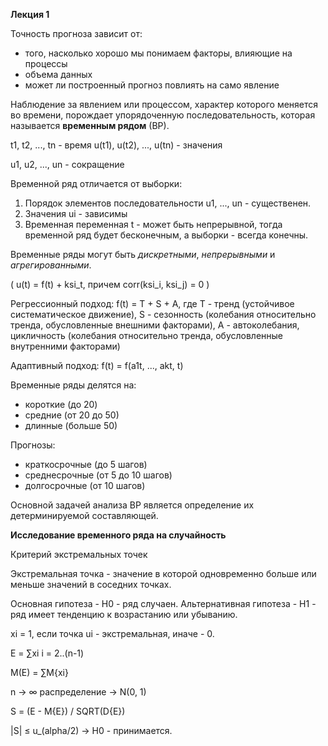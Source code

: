 **Лекция 1**

Точность прогноза зависит от:
 - того, насколько хорошо мы понимаем факторы, влияющие на процессы
 - объема данных
 - может ли построенный прогноз повлиять на само явление

Наблюдение за явлением или процессом, характер которого меняется во времени, порождает упорядоченную последовательность, которая называется **временным рядом** (ВР).

t1, t2, ..., tn - время
u(t1), u(t2), ..., u(tn) - значения

u1, u2, ..., un - сокращение

Временной ряд отличается от выборки:
1. Порядок элементов последовательности u1, ..., un - существенен.
2. Значения ui - зависимы
3. Временная переменная t - может быть непрерывной, тогда временной ряд будет бесконечным, а выборки - всегда конечны.

Временные ряды могут быть *дискретными*, *непрерывными* и *агрегированными*. 

\(
u(t) = f(t) + ksi_t, причем corr(ksi_i, ksi_j) = 0
\)

Регрессионный подход:
f(t) = T + S + A, где 
T - тренд (устойчивое систематическое движение), 
S - сезонность (колебания относительно тренда, обусловленные внешними факторами),
A - автоколебания, цикличность (колебания относительно тренда,  обусловленные внутренними факторами)

Адаптивный подход:
f(t) = f(a1t, ..., akt, t)

Временные ряды делятся на:
 - короткие (до 20)
 - средние (от 20 до 50)
 - длинные (больше 50)

Прогнозы:
 - краткосрочные (до 5 шагов)
 - среднесрочные (от 5 до 10 шагов)
 - долгосрочные (от 10 шагов)

Основной задачей анализа ВР является определение их детерминируемой составляющей.

**Исследование временного ряда на случайность**

Критерий экстремальных точек

Экстремальная точка - значение в которой одновременно больше или меньше значений в соседних точках.

Основная гипотеза - H0 - ряд случаен.
Альтернативная гипотеза - H1 - ряд имеет тенденцию к возрастанию или убыванию.
 
xi = 1, если точка ui - экстремальная, иначе - 0.

E = ∑xi i = 2..(n-1)

M(E) = ∑M{xi}

n -> ∞
распределение -> N(0, 1)

S = (E - M{E}) / SQRT(D{E})

|S| ≤ u_(alpha/2) -> H0 - принимается.